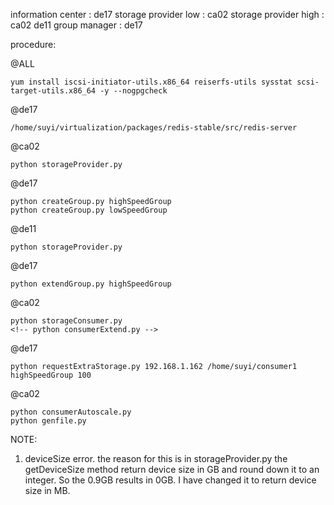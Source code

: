 information center : de17
storage provider low : ca02
storage provider high : ca02 de11
group manager : de17

procedure:

@ALL

    yum install iscsi-initiator-utils.x86_64 reiserfs-utils sysstat scsi-target-utils.x86_64 -y --nogpgcheck

@de17

    /home/suyi/virtualization/packages/redis-stable/src/redis-server

@ca02

    python storageProvider.py

@de17

    python createGroup.py highSpeedGroup
    python createGroup.py lowSpeedGroup

@de11

    python storageProvider.py

@de17

    python extendGroup.py highSpeedGroup

@ca02

    python storageConsumer.py
    <!-- python consumerExtend.py -->

@de17

    python requestExtraStorage.py 192.168.1.162 /home/suyi/consumer1 highSpeedGroup 100

@ca02

    python consumerAutoscale.py
    python genfile.py


NOTE:

1. deviceSize error. the reason for this is in storageProvider.py the getDeviceSize method return device size in GB and round down it to an integer. So the 0.9GB results in 0GB. I have changed it to return device size in MB.